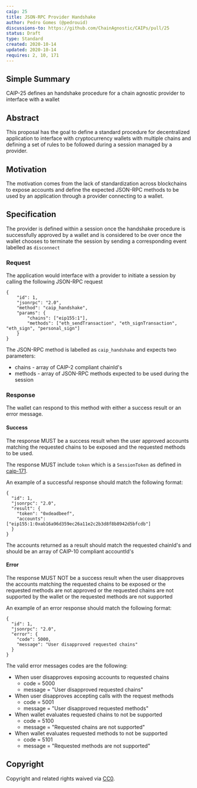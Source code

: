 ```yaml
---
caip: 25
title: JSON-RPC Provider Handshake
author: Pedro Gomes (@pedrouid)
discussions-to: https://github.com/ChainAgnostic/CAIPs/pull/25
status: Draft
type: Standard
created: 2020-10-14
updated: 2020-10-14
requires: 2, 10, 171
---
```


## Simple Summary

CAIP-25 defines an handshake procedure for a chain agnostic provider to interface with a wallet

## Abstract

This proposal has the goal to define a standard procedure for decentralized application to interface with cryptocurrency wallets with multiple chains and defining a set of rules to be followed during a session managed by a provider.

## Motivation

The motivation comes from the lack of standardization across blockchains to expose accounts and define the expected JSON-RPC methods to be used by an application through a provider connecting to a wallet.

## Specification

The provider is defined within a session once the handshake procedure is successfully approved by a wallet and is considered to be over once the wallet chooses to terminate the session by sending a corresponding event labelled as `disconnect`

### Request

The application would interface with a provider to initiate a session by calling the following JSON-RPC request

```
{
    "id": 1,
    "jsonrpc": "2.0",
    "method": "caip_handshake",
    "params": {
        "chains": ["eip155:1"],
        "methods": ["eth_sendTransaction", "eth_signTransaction", "eth_sign", "personal_sign"]
    }
}
```

The JSON-RPC method is labelled as `caip_handshake` and expects two parameters:

- chains - array of CAIP-2 compliant chainId's
- methods - array of JSON-RPC methods expected to be used during the session

### Response

The wallet can respond to this method with either a success result or an error message.

#### Success

The response MUST be a success result when the user approved accounts matching the requested chains to be exposed and the requested methods to be used.

The response MUST include `token` which is a `SessionToken` as defined in [caip-171](./caip-171).

An example of a successful response should match the following format:

```jsonc
{
  "id": 1,
  "jsonrpc": "2.0",
  "result": {
    "token": "0xdeadbeef",
    "accounts": ["eip155:1:0xab16a96d359ec26a11e2c2b3d8f8b8942d5bfcdb"]
  }
}
```

The accounts returned as a result should match the requested chainId's and should be an array of CAIP-10 compliant accountId's

#### Error

The response MUST NOT be a success result when the user disapproves the accounts matching the requested chains to be exposed or the requested methods are not approved or the requested chains are not supported by the wallet or the requested methods are not supported

An example of an error response should match the following format:

```jsonc
{
  "id": 1,
  "jsonrpc": "2.0",
  "error": {
    "code": 5000,
    "message": "User disapproved requested chains"
  }
}
```

The valid error messages codes are the following:

- When user disapproves exposing accounts to requested chains
  - code = 5000
  - message = "User disapproved requested chains"
- When user disapproves accepting calls with the request methods
  - code = 5001
  - message = "User disapproved requested methods"
- When wallet evaluates requested chains to not be supported
  - code = 5100
  - message = "Requested chains are not supported"
- When wallet evaluates requested methods to not be supported
  - code = 5101
  - message = "Requested methods are not supported"

## Copyright

Copyright and related rights waived via [CC0](https://creativecommons.org/publicdomain/zero/1.0/).
